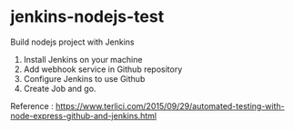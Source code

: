 # jenkins-nodejs-test

Build nodejs project with Jenkins

1. Install Jenkins on your machine
2. Add webhook service in Github repository
3. Configure Jenkins to use Github
4. Create Job and go.

Reference : https://www.terlici.com/2015/09/29/automated-testing-with-node-express-github-and-jenkins.html